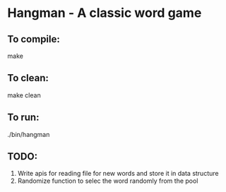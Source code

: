 # Hangman - A classic word game

## **To compile:**

make

## **To clean:**

make clean

## **To run:**

./bin/hangman


## **TODO:**

1. Write apis for reading file for new words and store it in data structure
2. Randomize function to selec the word randomly from the pool
